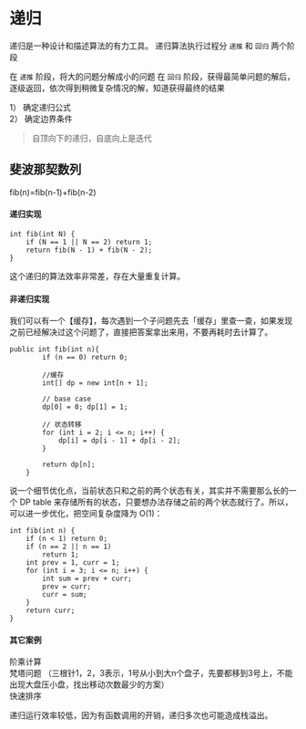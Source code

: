 # 递归

递归是一种设计和描述算法的有力工具。 递归算法执行过程分 `递推` 和 `回归`  两个阶段

在 `递推` 阶段，将大的问题分解成小的问题
在  `回归` 阶段，获得最简单问题的解后，逐级返回，依次得到稍微复杂情况的解，知道获得最终的结果

1） 确定递归公式  
2） 确定边界条件   

> 自顶向下的递归，自底向上是迭代

## 斐波那契数列 

fib(n)=fib(n-1)+fib(n-2)  

#### 递归实现

```
int fib(int N) {
    if (N == 1 || N == 2) return 1;
    return fib(N - 1) + fib(N - 2);
}
```

这个递归的算法效率非常差，存在大量重复计算。


#### 非递归实现

我们可以有一个【缓存】，每次遇到一个子问题先去「缓存」里查一查，如果发现之前已经解决过这个问题了，直接把答案拿出来用，不要再耗时去计算了。

```
public int fib(int n){
        if (n == 0) return 0;

        //缓存
        int[] dp = new int[n + 1];

        // base case
        dp[0] = 0; dp[1] = 1;

        // 状态转移
        for (int i = 2; i <= n; i++) {
            dp[i] = dp[i - 1] + dp[i - 2];
        }

        return dp[n];
    }
```

说一个细节优化点，当前状态只和之前的两个状态有关，其实并不需要那么长的一个 DP table 来存储所有的状态，只要想办法存储之前的两个状态就行了。所以，可以进一步优化，把空间复杂度降为 O(1)：

```
int fib(int n) {
    if (n < 1) return 0;
    if (n == 2 || n == 1) 
        return 1;
    int prev = 1, curr = 1;
    for (int i = 3; i <= n; i++) {
        int sum = prev + curr;
        prev = curr;
        curr = sum;
    }
    return curr;
}
```





#### 其它案例

阶乘计算  
梵塔问题 （三根针1，2，3表示，1号从小到大n个盘子，先要都移到3号上，不能出现大盘压小盘，找出移动次数最少的方案）  
快速排序    
  

递归运行效率较低，因为有函数调用的开销，递归多次也可能造成栈溢出。

